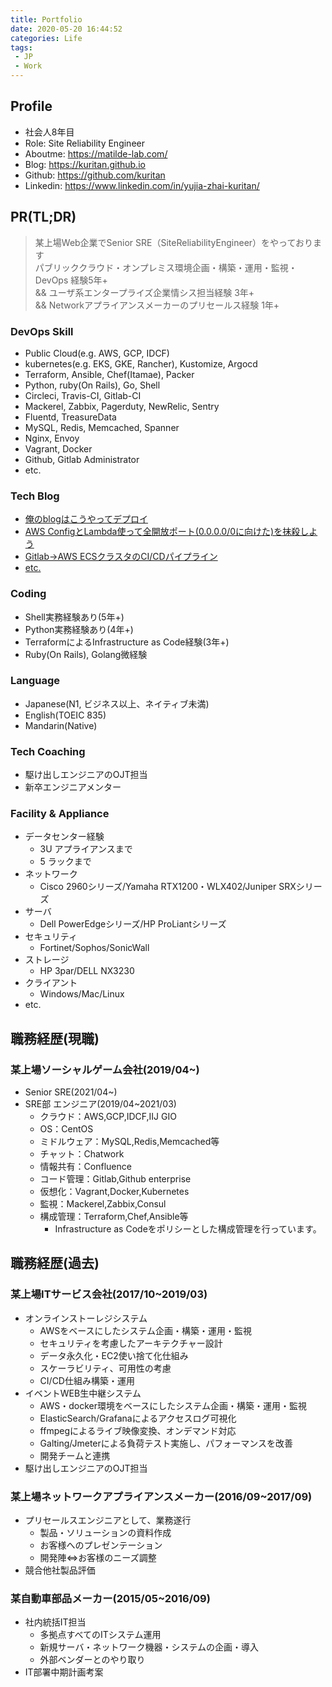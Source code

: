 ```yaml
---
title: Portfolio
date: 2020-05-20 16:44:52
categories: Life
tags:  
 - JP
 - Work
---
```

## Profile
- 社会人8年目
- Role: Site Reliability Engineer
- Aboutme: https://matilde-lab.com/
- Blog: https://kuritan.github.io
- Github: https://github.com/kuritan
- Linkedin: https://www.linkedin.com/in/yujia-zhai-kuritan/
<!--more-->

## PR(TL;DR)
>某上場Web企業でSenior SRE（SiteReliabilityEngineer）をやっております  
>パブリッククラウド・オンプレミス環境企画・構築・運用・監視・DevOps 経験5年+  
>&& ユーザ系エンタープライズ企業情シス担当経験 3年+  
>&& Networkアプライアンスメーカーのプリセールス経験 1年+

### DevOps Skill
- Public Cloud(e.g. AWS, GCP, IDCF)
- kubernetes(e.g. EKS, GKE, Rancher), Kustomize, Argocd
- Terraform, Ansible, Chef(Itamae), Packer
- Python, ruby(On Rails), Go, Shell
- Circleci, Travis-CI, Gitlab-CI
- Mackerel, Zabbix, Pagerduty, NewRelic, Sentry
- Fluentd, TreasureData
- MySQL, Redis, Memcached, Spanner
- Nginx, Envoy
- Vagrant, Docker
- Github, Gitlab Administrator
- etc.

### Tech Blog
- [俺のblogはこうやってデプロイ](https://kuritan.github.io/%E4%BF%BA%E3%81%AEblog%E3%81%AF%E3%81%93%E3%81%86%E3%82%84%E3%81%A3%E3%81%A6%E3%83%87%E3%83%97%E3%83%AD%E3%82%A4/)
- [AWS ConfigとLambda使って全開放ポート(0.0.0.0/0に向けた)を抹殺しよう](https://kuritan.github.io/AWS-Config%E3%81%A8Lambda%E4%BD%BF%E3%81%A3%E3%81%A6%E5%85%A8%E9%96%8B%E6%94%BE%E3%83%9D%E3%83%BC%E3%83%88-0-0-0-0-0-%E3%82%92%E6%8A%B9%E6%AE%BA%E3%81%97%E3%82%88%E3%81%86/)
- [Gitlab→AWS ECSクラスタのCI/CDパイプライン](https://kuritan.github.io/gitlab-ecs-ci-cd/)
- [etc.](https://kuritan.github.io/)

### Coding
- Shell実務経験あり(5年+)
- Python実務経験あり(4年+)
- TerraformによるInfrastructure as Code経験(3年+)
- Ruby(On Rails), Golang微経験

### Language
- Japanese(N1, ビジネス以上、ネイティブ未満)
- English(TOEIC 835)
- Mandarin(Native)

### Tech Coaching
- 駆け出しエンジニアのOJT担当
- 新卒エンジニアメンター

### Facility & Appliance
- データセンター経験
  - 3U アプライアンスまで
  - 5 ラックまで
- ネットワーク
  - Cisco 2960シリーズ/Yamaha RTX1200・WLX402/Juniper SRXシリーズ
- サーバ
  - Dell PowerEdgeシリーズ/HP ProLiantシリーズ
- セキュリティ
  - Fortinet/Sophos/SonicWall
- ストレージ
  - HP 3par/DELL NX3230
- クライアント
  - Windows/Mac/Linux
- etc.

## 職務経歴(現職)
### 某上場ソーシャルゲーム会社(2019/04~)
- Senior SRE(2021/04~)
- SRE部 エンジニア(2019/04~2021/03)
  - クラウド：AWS,GCP,IDCF,IIJ GIO
  - OS：CentOS
  - ミドルウェア：MySQL,Redis,Memcached等
  - チャット：Chatwork
  - 情報共有：Confluence
  - コード管理：Gitlab,Github enterprise
  - 仮想化：Vagrant,Docker,Kubernetes
  - 監視：Mackerel,Zabbix,Consul
  - 構成管理：Terraform,Chef,Ansible等
    - Infrastructure as Codeをポリシーとした構成管理を行っています。

## 職務経歴(過去)
### 某上場ITサービス会社(2017/10~2019/03)
- オンラインストーレジシステム
  - AWSをベースにしたシステム企画・構築・運用・監視
  - セキュリティを考慮したアーキテクチャー設計
  - データ永久化・EC2使い捨て化仕組み
  - スケーラビリティ、可用性の考慮
  - CI/CD仕組み構築・運用
- イベントWEB生中継システム
  - AWS・docker環境をベースにしたシステム企画・構築・運用・監視
  - ElasticSearch/Grafanaによるアクセスログ可視化
  - ffmpegによるライブ映像変換、オンデマンド対応
  - Galting/Jmeterによる負荷テスト実施し、パフォーマンスを改善
  - 開発チームと連携
- 駆け出しエンジニアのOJT担当

### 某上場ネットワークアプライアンスメーカー(2016/09~2017/09)
- プリセールスエンジニアとして、業務遂行
  - 製品・ソリューションの資料作成
  - お客様へのプレゼンテーション
  - 開発陣⇔お客様のニーズ調整
- 競合他社製品評価

### 某自動車部品メーカー(2015/05~2016/09)
- 社内統括IT担当
  - 多拠点すべてのITシステム運用
  - 新規サーバ・ネットワーク機器・システムの企画・導入
  - 外部ベンダーとのやり取り
- IT部署中期計画考案